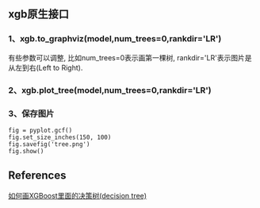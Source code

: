 ## xgb原生接口
### 1、xgb.to_graphviz(model,num_trees=0,rankdir='LR')
有些参数可以调整, 比如num_trees=0表示画第一棵树, rankdir='LR'表示图片是从左到右(Left to Right).

### 2、xgb.plot_tree(model,num_trees=0,rankdir='LR')

### 3、保存图片
```
fig = pyplot.gcf()
fig.set_size_inches(150, 100)
fig.savefig('tree.png')
fig.show()
```

## References
[如何画XGBoost里面的决策树(decision tree)](https://zhuanlan.zhihu.com/p/28324798)
